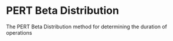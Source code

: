 # PERT Beta Distribution
The PERT Beta Distribution method for determining the duration of operations
